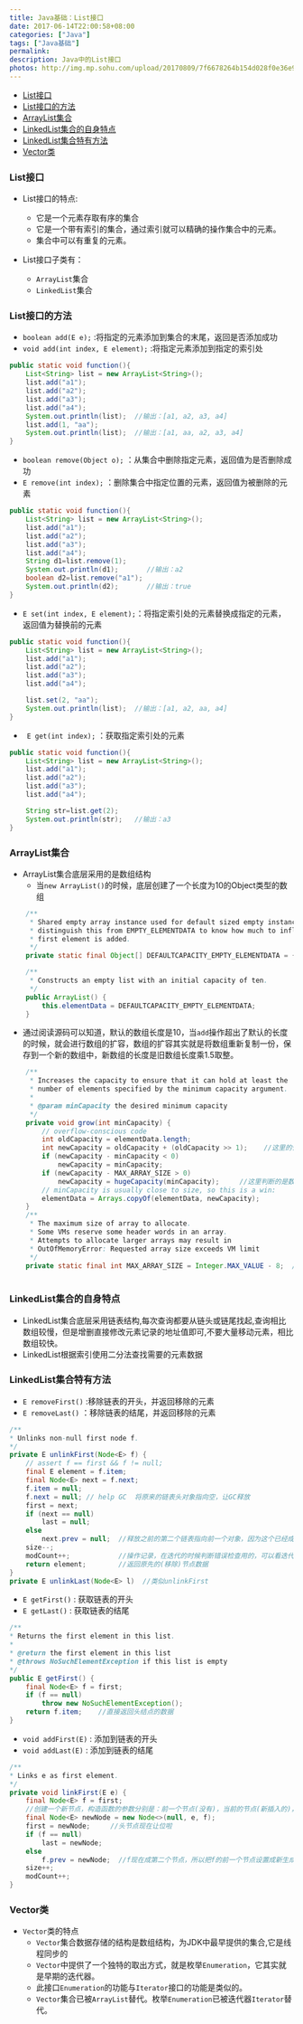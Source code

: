 ```yaml
---
title: Java基础：List接口
date: 2017-06-14T22:00:58+08:00
categories: ["Java"]
tags: ["Java基础"]
permalink: 
description: Java中的List接口
photos: http://img.mp.sohu.com/upload/20170809/7f6678264b154d028f0e36e9159c8e9a.png
---
```

<!-- TOC -->

- [List接口](#list%E6%8E%A5%E5%8F%A3)
- [List接口的方法](#list%E6%8E%A5%E5%8F%A3%E7%9A%84%E6%96%B9%E6%B3%95)
- [ArrayList集合](#arraylist%E9%9B%86%E5%90%88)
- [LinkedList集合的自身特点](#linkedlist%E9%9B%86%E5%90%88%E7%9A%84%E8%87%AA%E8%BA%AB%E7%89%B9%E7%82%B9)
- [LinkedList集合特有方法](#linkedlist%E9%9B%86%E5%90%88%E7%89%B9%E6%9C%89%E6%96%B9%E6%B3%95)
- [Vector类](#vector%E7%B1%BB)

<!-- /TOC -->
### List接口
- List接口的特点:
    - 它是一个元素存取有序的集合
    - 它是一个带有索引的集合，通过索引就可以精确的操作集合中的元素。
    - 集合中可以有重复的元素。

- List接口子类有：
    - `ArrayList`集合
    - `LinkedList`集合

### List接口的方法
- `boolean add(E e);` :将指定的元素添加到集合的末尾，返回是否添加成功
- `void add(int index, E element);`  :将指定元素添加到指定的索引处

```java
public static void function(){
    List<String> list = new ArrayList<String>();
    list.add("a1");
    list.add("a2");
    list.add("a3");
    list.add("a4");
    System.out.println(list);  //输出：[a1, a2, a3, a4]
    list.add(1, "aa");
    System.out.println(list);  //输出：[a1, aa, a2, a3, a4]
}

```

<!--more-->
- `boolean remove(Object o);`  ：从集合中删除指定元素，返回值为是否删除成功
- `E remove(int index);` ：删除集合中指定位置的元素，返回值为被删除的元素

```java
public static void function(){
    List<String> list = new ArrayList<String>();
    list.add("a1");
    list.add("a2");
    list.add("a3");
    list.add("a4");
    String d1=list.remove(1);
	System.out.println(d1);       //输出：a2
	boolean d2=list.remove("a1");
	System.out.println(d2);       //输出：true
}

```
- `E set(int index, E element);`：将指定索引处的元素替换成指定的元素，返回值为替换前的元素

```java
public static void function(){
    List<String> list = new ArrayList<String>();
    list.add("a1");
    list.add("a2");
    list.add("a3");
    list.add("a4");

    list.set(2, "aa");
	System.out.println(list);  //输出：[a1, a2, aa, a4]
}

```

- ` E get(int index);` ：获取指定索引处的元素

```java
public static void function(){
    List<String> list = new ArrayList<String>();
    list.add("a1");
    list.add("a2");
    list.add("a3");
    list.add("a4");

    String str=list.get(2);
	System.out.println(str);   //输出：a3
}

```

### ArrayList集合
- ArrayList集合底层采用的是数组结构
    - 当`new ArrayList()`的时候，底层创建了一个长度为10的Object类型的数组
    
```java
    /**
     * Shared empty array instance used for default sized empty instances. We
     * distinguish this from EMPTY_ELEMENTDATA to know how much to inflate when
     * first element is added.
     */
    private static final Object[] DEFAULTCAPACITY_EMPTY_ELEMENTDATA = {};

    /**
     * Constructs an empty list with an initial capacity of ten.
     */
    public ArrayList() {
        this.elementData = DEFAULTCAPACITY_EMPTY_ELEMENTDATA;
    }
``` 
  - 通过阅读源码可以知道，默认的数组长度是10，当`add`操作超出了默认的长度的时候，就会进行数组的扩容，数组的扩容其实就是将数组重新复制一份，保存到一个新的数组中，新数组的长度是旧数组长度乘1.5取整。
    
```java
    /**
     * Increases the capacity to ensure that it can hold at least the
     * number of elements specified by the minimum capacity argument.
     *
     * @param minCapacity the desired minimum capacity
     */
    private void grow(int minCapacity) {
        // overflow-conscious code
        int oldCapacity = elementData.length;
        int newCapacity = oldCapacity + (oldCapacity >> 1);    //这里的位移操作相当于就是给旧数组乘1.5取整
        if (newCapacity - minCapacity < 0)
            newCapacity = minCapacity;
        if (newCapacity - MAX_ARRAY_SIZE > 0)
            newCapacity = hugeCapacity(minCapacity);     //这里判断的是数组是否超过了规定的数组最大容量，超过的话就返回int数值的最大值
        // minCapacity is usually close to size, so this is a win:
        elementData = Arrays.copyOf(elementData, newCapacity);
    }
    /**
     * The maximum size of array to allocate.
     * Some VMs reserve some header words in an array.
     * Attempts to allocate larger arrays may result in
     * OutOfMemoryError: Requested array size exceeds VM limit
     */
    private static final int MAX_ARRAY_SIZE = Integer.MAX_VALUE - 8;  //数组默认的最大容量为int类型的最大值减8
    
```


### LinkedList集合的自身特点
- LinkedList集合底层采用链表结构,每次查询都要从链头或链尾找起,查询相比数组较慢，但是增删直接修改元素记录的地址值即可,不要大量移动元素，相比数组较快。
- LinkedList根据索引使用二分法查找需要的元素数据

### LinkedList集合特有方法
- `E removeFirst()` :移除链表的开头，并返回移除的元素
- `E removeLast()` ：移除链表的结尾，并返回移除的元素

```java
/**
* Unlinks non-null first node f.
*/
private E unlinkFirst(Node<E> f) {
    // assert f == first && f != null;
    final E element = f.item;
    final Node<E> next = f.next;
    f.item = null;
    f.next = null; // help GC  将原来的链表头对象指向空，让GC释放
    first = next;
    if (next == null)
        last = null;
    else
        next.prev = null;  //释放之前的第二个链表指向前一个对象，因为这个已经成为first了
    size--;
    modCount++;            //操作记录，在迭代的时候判断错误检查用的，可以看迭代的那篇博客
    return element;        //返回原先的(移除)节点数据
}
private E unlinkLast(Node<E> l)  //类似unlinkFirst

```

- `E getFirst()` : 获取链表的开头
- `E getLast()`  : 获取链表的结尾

```java
/**
* Returns the first element in this list.
*
* @return the first element in this list
* @throws NoSuchElementException if this list is empty
*/
public E getFirst() {
    final Node<E> f = first;
    if (f == null)
        throw new NoSuchElementException();
    return f.item;    //直接返回头结点的数据
}

```
- `void addFirst(E)` : 添加到链表的开头
- `void addLast(E)` : 添加到链表的结尾

```java
/**
* Links e as first element.
*/
private void linkFirst(E e) {
    final Node<E> f = first;
    //创建一个新节点，构造函数的参数分别是：前一个节点(没有)，当前的节点(新插入的)，后一个节点(之前的头结点)
    final Node<E> newNode = new Node<>(null, e, f);  
    first = newNode;     //头节点现在让位啦
    if (f == null)
        last = newNode;
    else
        f.prev = newNode;  //f现在成第二个节点，所以把f的前一个节点设置成新生成的节点啦
    size++;
    modCount++;
}

```

### Vector类
- `Vector`类的特点
    - `Vector`集合数据存储的结构是数组结构，为JDK中最早提供的集合,它是线程同步的
    - `Vector`中提供了一个独特的取出方式，就是枚举`Enumeration`，它其实就是早期的迭代器。
    - 此接口`Enumeration`的功能与`Iterator`接口的功能是类似的。
    - `Vector`集合已被`ArrayList`替代。枚举`Enumeration`已被迭代器`Iterator`替代。
